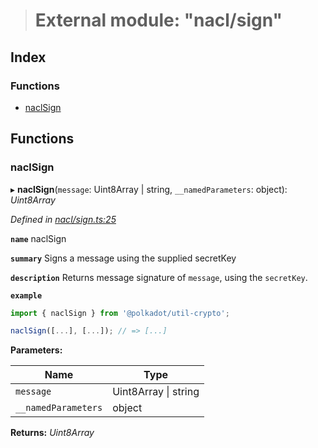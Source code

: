 > # External module: "nacl/sign"

## Index

### Functions

* [naclSign](_nacl_sign_.md#naclsign)

## Functions

###  naclSign

▸ **naclSign**(`message`: Uint8Array | string, `__namedParameters`: object): *Uint8Array*

*Defined in [nacl/sign.ts:25](https://github.com/polkadot-js/common/blob/ef38591/packages/util-crypto/src/nacl/sign.ts#L25)*

**`name`** naclSign

**`summary`** Signs a message using the supplied secretKey

**`description`** 
Returns message signature of `message`, using the `secretKey`.

**`example`** 
<BR>

```javascript
import { naclSign } from '@polkadot/util-crypto';

naclSign([...], [...]); // => [...]
```

**Parameters:**

Name | Type |
------ | ------ |
`message` | Uint8Array \| string |
`__namedParameters` | object |

**Returns:** *Uint8Array*